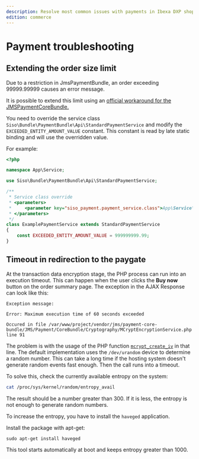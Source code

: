 ```yaml
---
description: Resolve most common issues with payments in Ibexa DXP shop.
edition: commerce
---
```


# Payment troubleshooting

## Extending the order size limit

Due to a restriction in JmsPaymentBundle, an order exceeding 99999.99999 causes an error message.

It is possible to extend this limit using an [official workaround for the JMSPaymentCoreBundle.](http://jmspaymentcorebundle.readthedocs.io/en/latest/guides/overriding_entity_mapping.html)

You need to override the service class `Siso\Bundle\PaymentBundle\Api\StandardPaymentService` and modify the `EXCEEDED_ENTITY_AMOUNT_VALUE` constant.
This constant is read by late static binding and will use the overridden value.

For example:

``` php
<?php

namespace App\Service;

use Siso\Bundle\PaymentBundle\Api\StandardPaymentService;

/**
 * Service class override
 * <parameters>
 *     <parameter key="siso_payment.payment_service.class">App\Service\ExamplePaymentService</parameter>
 * </parameters>
 */
class ExamplePaymentService extends StandardPaymentService
{
    const EXCEEDED_ENTITY_AMOUNT_VALUE = 999999999.99;
}
```

## Timeout in redirection to the paygate

At the transaction data encryption stage, the PHP process can run into an execution timeout.
This can happen when the user clicks the **Buy now** button on the order summary page.
The exception in the AJAX Response can look like this:

```
Exception message:

Error: Maximum execution time of 60 seconds exceeded

Occured in file /var/www/project/vendor/jms/payment-core-bundle/JMS/Payment/CoreBundle/Cryptography/MCryptEncryptionService.php line 91
```

The problem is with the usage of the PHP function [`mcrypt_create_iv`](http://php.net/manual/en/function.mcrypt-create-iv.php) in that line.
The default implementation uses the `/dev/urandom` device to determine a random number.
This can take a long time if the hosting system doesn't generate random events fast enough.
Then the call runs into a timeout.

To solve this, check the currently available entropy on the system:

``` bash
cat /proc/sys/kernel/random/entropy_avail
```

The result should be a number greater than 300. If it is less, the entropy is not enough to generate random numbers.

To increase the entropy, you have to install the `haveged` application.

Install the package with apt-get:

``` 
sudo apt-get install haveged
```

This tool starts automatically at boot and keeps entropy greater than 1000.
